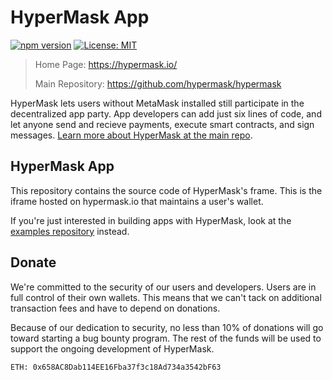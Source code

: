 # HyperMask App

[![npm version](https://badge.fury.io/js/hypermask.svg)](https://badge.fury.io/js/hypermask)
[![License: MIT](https://img.shields.io/badge/License-MIT-yellow.svg)](https://opensource.org/licenses/MIT)

> Home Page: https://hypermask.io/
> 
> Main Repository: https://github.com/hypermask/hypermask

HyperMask lets users without MetaMask installed still participate in the decentralized app party. App developers can add just six lines of code, and let anyone send and recieve payments, execute smart contracts, and sign messages. [Learn more about HyperMask at the main repo](https://github.com/hypermask/hypermask).


## HyperMask App

This repository contains the source code of HyperMask's frame. This is the iframe hosted on hypermask.io that maintains a user's wallet. 

If you're just interested in building apps with HyperMask, look at the [examples repository](https://github.com/hypermask/hypermask-examples) instead.


## Donate

We're committed to the security of our users and developers. Users are in full control of their own wallets. This means that we can't tack on additional transaction fees and have to depend on donations. 

Because of our dedication to security, no less than 10% of donations will go toward starting a bug bounty program. The rest of the funds will be used to support the ongoing development of HyperMask.

```
ETH: 0x658AC8Dab114EE16Fba37f3c18Ad734a3542bF63
```
